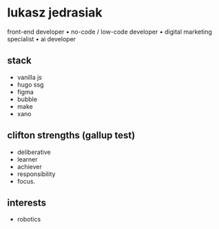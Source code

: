 # lukasz jedrasiak
front-end developer • no-code / low-code developer • digital marketing specialist • ai developer

## stack
- vanilla js
- hugo ssg
- figma
- bubble
- make
- xano

## clifton strengths (gallup test)
- deliberative
- learner
- achiever
- responsibility
- focus.

## interests
- robotics

<!---
LukaszJedrasiak/LukaszJedrasiak is a ✨ special ✨ repository because its `README.md` (this file) appears on your GitHub profile.
You can click the Preview link to take a look at your changes.
--->
